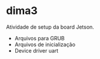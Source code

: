 # dima3

Atividade de setup da board Jetson.

- Arquivos para GRUB
- Arquivos de inicialização
- Device driver uart
